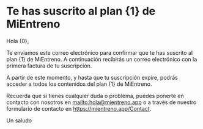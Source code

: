 # Te has suscrito al plan {1} de MiEntreno

Hola {0},

Te enviamos este correo electrónico para confirmar que te has suscrito al
plan {1} de MiEntreno. A continuación recibirás un correo electrónico con
la primera factura de tu suscripción.

A partir de este momento, y hasta que tu suscripción expire, podrás acceder
a todos los contenidos del plan {1} de MiEntreno.

Recuerda que si tienes cualquier duda o problema, puedes ponerte en contacto
con nosotros en <mailto:hola@mientreno.app> o a través de nuestro formulario
de contacto en <https://mientreno.app/Contact>.

Un saludo